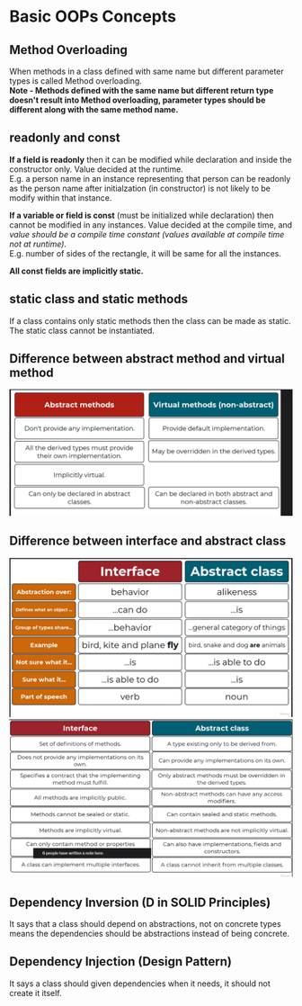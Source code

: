 # Basic OOPs Concepts

## Method Overloading

When methods in a class defined with same name but different parameter types is called Method overloading. <br>
**Note - Methods defined with the same name but different return type doesn't result into Method overloading, parameter types should be different along with the same method name.**

## readonly and const

**If a field is readonly** then it can be modified while declaration and inside the constructor only. Value decided at the runtime. <br> 
E.g. a person name in an instance representing that person can be readonly as the person name after initialzation (in constructor) is not likely to be modify within that instance.

**If a variable or field is const** (must be initialized while declaration) then cannot be modified in any instances. Value decided at the compile time, and *value should be a compile time constant (values available at compile time not at runtime).* <br>
E.g. number of sides of the rectangle, it will be same for all the instances.

**All const fields are implicitly static.**

## static class and static methods
If a class contains only static methods then the class can be made as static. The static class cannot be instantiated.

## Difference between abstract method and virtual method

![alt text](images/image.png)

## Difference between interface and abstract class

![diff abstract class, interface 1](images/image-1.png)
![diff abstract class, interface 2](images/image-2.png)

## Dependency Inversion (D in SOLID Principles)

It says that a class should depend on abstractions, not on concrete types means the dependencies should be abstractions instead of being concrete.

## Dependency Injection (Design Pattern)

It says a class should given dependencies when it needs, it should not create it itself.



